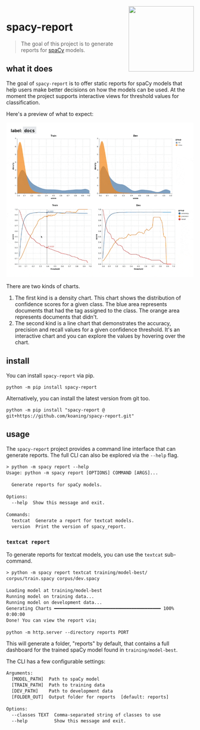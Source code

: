 <img src="https://github.com/koaning/spacy-report/raw/main/icon.png" width=175 height=175 align="right">

# spacy-report

> The goal of this project is to generate reports for [spaCy](https://spacy.io/) models.

## what it does

The goal of `spacy-report` is to offer static reports for spaCy models that
help users make better decisions on how the models can be used. At the 
moment the project supports interactive views for threshold values for classification. 

Here's a preview of what to expect:

![](gif.gif)

There are two kinds of charts.

1. The first kind is a density chart. This chart shows the distribution
of confidence scores for a given class. The blue area represents documents
that had the tag assigned to the class. The orange area represents documents
that didn't.
2. The second kind is a line chart that demonstrates the accuracy, precision
and recall values for a given confidence threshold. It's an interactive chart
and you can explore the values by hovering over the chart.

## install 

You can install `spacy-report` via pip.

```
python -m pip install spacy-report
```

Alternatively, you can install the latest version from git too. 

```
python -m pip install "spacy-report @ git+https://github.com/koaning/spacy-report.git"
```

## usage

The `spacy-report` project provides a command line interface that can
generate reports. The full CLI can also be explored via the `--help` flag. 

```
> python -m spacy report --help
Usage: python -m spacy report [OPTIONS] COMMAND [ARGS]...

  Generate reports for spaCy models.

Options:
  --help  Show this message and exit.

Commands:
  textcat  Generate a report for textcat models.
  version  Print the version of spacy_report.
```

### `textcat report`

To generate reports for textcat models, you can use the `textcat` sub-command.

```
> python -m spacy report textcat training/model-best/ corpus/train.spacy corpus/dev.spacy

Loading model at training/model-best
Running model on training data...
Running model on development data...
Generating Charts ━━━━━━━━━━━━━━━━━━━━━━━━━━━━━━━━━━━━━━━━ 100% 0:00:00
Done! You can view the report via;

python -m http.server --directory reports PORT 
```

This will generate a folder, "reports" by default, that contains a full 
dashboard for the trained spaCy model found in `training/model-best`. 

The CLI has a few configurable settings:

```text
Arguments:
  [MODEL_PATH]  Path to spaCy model
  [TRAIN_PATH]  Path to training data
  [DEV_PATH]    Path to development data
  [FOLDER_OUT]  Output folder for reports  [default: reports]

Options:
  --classes TEXT  Comma-separated string of classes to use
  --help          Show this message and exit.
```
